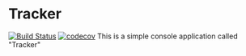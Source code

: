 # Tracker
[![Build Status](https://travis-ci.org/o-gen18/job4j_tracker.svg?branch=main)](https://travis-ci.org/o-gen18/job4j_tracker)
[![codecov](https://codecov.io/gh/o-gen18/job4j_tracker/branch/main/graph/badge.svg?token=AI0PUVQ9O5)](https://codecov.io/gh/o-gen18/job4j_tracker)
This is a simple console application called "Tracker"